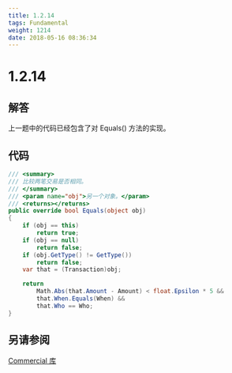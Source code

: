 ```yaml
---
title: 1.2.14
tags: Fundamental
weight: 1214
date: 2018-05-16 08:36:34
---
```


# 1.2.14


## 解答

上一题中的代码已经包含了对 Equals() 方法的实现。

## 代码

```csharp
/// <summary>
/// 比较两笔交易是否相同。
/// </summary>
/// <param name="obj">另一个对象。</param>
/// <returns></returns>
public override bool Equals(object obj)
{
    if (obj == this)
        return true;
    if (obj == null)
        return false;
    if (obj.GetType() != GetType())
        return false;
    var that = (Transaction)obj;

    return
        Math.Abs(that.Amount - Amount) < float.Epsilon * 5 &&
        that.When.Equals(When) &&
        that.Who == Who;
}
```

## 另请参阅

[Commercial 库](https://github.com/ikesnowy/Algorithms-4th-Edition-in-Csharp/tree/master/1%20Fundamental/1.2/Commercial)
